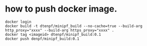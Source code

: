 # how to push docker image.

~~~~
docker login
docker build -t dtenpf/minipf_build --no-cache=true --build-arg http_proxy="xxxx" --build-arg https_proxy="xxxx" . 
docker tag <imageid> dtenpf/minipf_build:0.1
docker push denpf/minipf_build:0.1
~~~~

